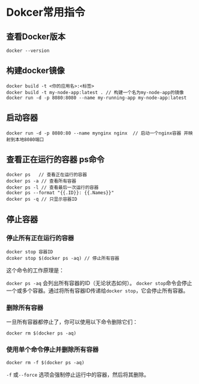 # Dokcer常用指令

## 查看Docker版本

```shell
docker --version
```

## 构建docker镜像

```shell
docker build -t <你的应用名>:<标签> 
docker build -t my-node-app:latest . // 构建一个名为my-node-app的镜像
docker run -d -p 8080:8080 --name my-running-app my-node-app:latest

```

## 启动容器

```shell
docker run -d -p 8080:80 --name mynginx nginx  // 启动一个nginx容器 并映射到本地8080端口

```

## 查看正在运行的容器 ps命令

```shell
docker ps   // 查看正在运行的容器
docker ps -a // 查看所有容器
docker ps -l // 查看最后一次运行的容器
docker ps --format "{{.ID}}: {{.Names}}"
docker ps -q // 只显示容器ID
```

## 停止容器

### 停止所有正在运行的容器

```shell
docker stop 容器ID
dcoker stop $(docker ps -aq) // 停止所有容器 

```

这个命令的工作原理是：

`docker ps -aq` 会列出所有容器的ID（无论状态如何）。
`docker stop`命令会停止一个或多个容器。通过将所有容器ID传递给`docker stop`，它会停止所有容器。

### 删除所有容器

一旦所有容器都停止了，你可以使用以下命令删除它们：

```shell
docker rm $(docker ps -aq)
```

### 使用单个命令停止并删除所有容器

```shell
docker rm -f $(docker ps -aq)
```

`-f` 或`--force` 选项会强制停止运行中的容器，然后将其删除。
